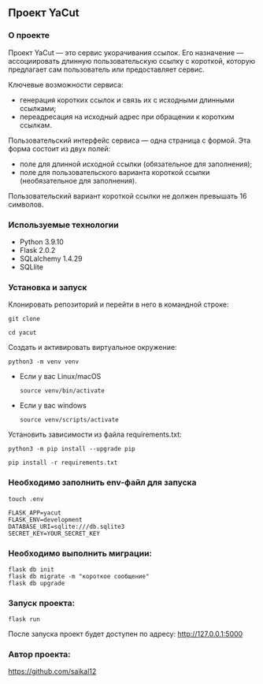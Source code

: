 ## Проект YaCut

### О проекте

Проект YaCut — это сервис укорачивания ссылок. Его назначение — ассоциировать длинную пользовательскую ссылку с короткой, которую предлагает сам пользователь или предоставляет сервис.

Ключевые возможности сервиса:
 - генерация коротких ссылок и связь их с исходными длинными ссылками;
 - переадресация на исходный адрес при обращении к коротким ссылкам.

Пользовательский интерфейс сервиса — одна страница с формой. Эта форма состоит из двух полей:
 - поле для длинной исходной ссылки (обязательное для заполнения);
 - поле для пользовательского варианта короткой ссылки (необязательное для заполнения).

Пользовательский вариант короткой ссылки не должен превышать 16 символов.

### Используемые технологии
- Python 3.9.10
- Flask 2.0.2
- SQLalchemy 1.4.29
- SQLlite

### Установка и запуск
Клонировать репозиторий и перейти в него в командной строке:

```
git clone 
```

```
cd yacut
```

Cоздать и активировать виртуальное окружение:

```
python3 -m venv venv
```

* Если у вас Linux/macOS

    ```
    source venv/bin/activate
    ```

* Если у вас windows

    ```
    source venv/scripts/activate
    ```

Установить зависимости из файла requirements.txt:

```
python3 -m pip install --upgrade pip
```

```
pip install -r requirements.txt
```
### Необходимо заполнить env-файл для запуска
```
touch .env
```
```
FLASK_APP=yacut
FLASK_ENV=development
DATABASE_URI=sqlite:///db.sqlite3
SECRET_KEY=YOUR_SECRET_KEY
```


### Необходимо выполнить миграции:
```
flask db init
flask db migrate -m "короткое сообщение"
flask db upgrade
```

### Запуск проекта:
```
flask run
```

После запуска проект будет доступен по адресу: http://127.0.0.1:5000

### Автор проекта:
https://github.com/saikal12
